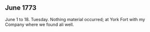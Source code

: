 ## June 1773

June 1 to 18. Tuesday. Nothing material occurred; at York Fort with my Company where we found ali well. 
